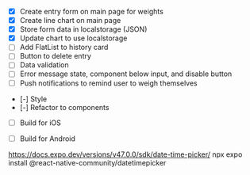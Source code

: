 - [X] Create entry form on main page for weights
- [X] Create line chart on main page
- [X] Store form data in localstorage (JSON)
- [X] Update chart to use localstorage
- [ ] Add FlatList to history card
- [ ] Button to delete entry
- [ ] Data validation
- [ ] Error message state, component below input, and disable button
- [ ] Push notifications to remind user to weigh themselves
- [-] Style
- [-] Refactor to components
- [ ] Build for iOS
- [ ] Build for Android


https://docs.expo.dev/versions/v47.0.0/sdk/date-time-picker/
npx expo install @react-native-community/datetimepicker
